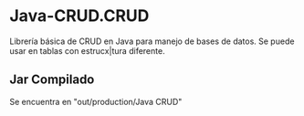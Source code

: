 # Java-CRUD.CRUD

Librería básica de CRUD en Java para manejo de bases de datos.
Se puede usar en tablas con estrucx|tura diferente.

## Jar Compilado

Se encuentra en "out/production/Java CRUD"
